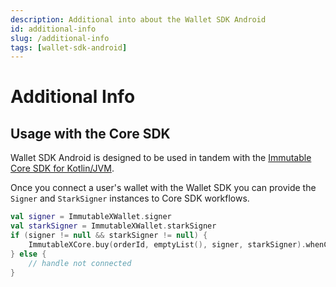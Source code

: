 ```yaml
---
description: Additional into about the Wallet SDK Android
id: additional-info
slug: /additional-info
tags: [wallet-sdk-android]
---
```


# Additional Info

## Usage with the Core SDK
Wallet SDK Android is designed to be used in tandem with the [Immutable Core SDK for Kotlin/JVM](https://github.com/immutable/imx-core-sdk-kotlin-jvm).

Once you connect a user's wallet with the Wallet SDK you can provide the `Signer` and `StarkSigner` instances to Core SDK workflows.
```kotlin
val signer = ImmutableXWallet.signer
val starkSigner = ImmutableXWallet.starkSigner
if (signer != null && starkSigner != null) {
    ImmutableXCore.buy(orderId, emptyList(), signer, starkSigner).whenComplete { ... }
} else {
    // handle not connected
}
```
